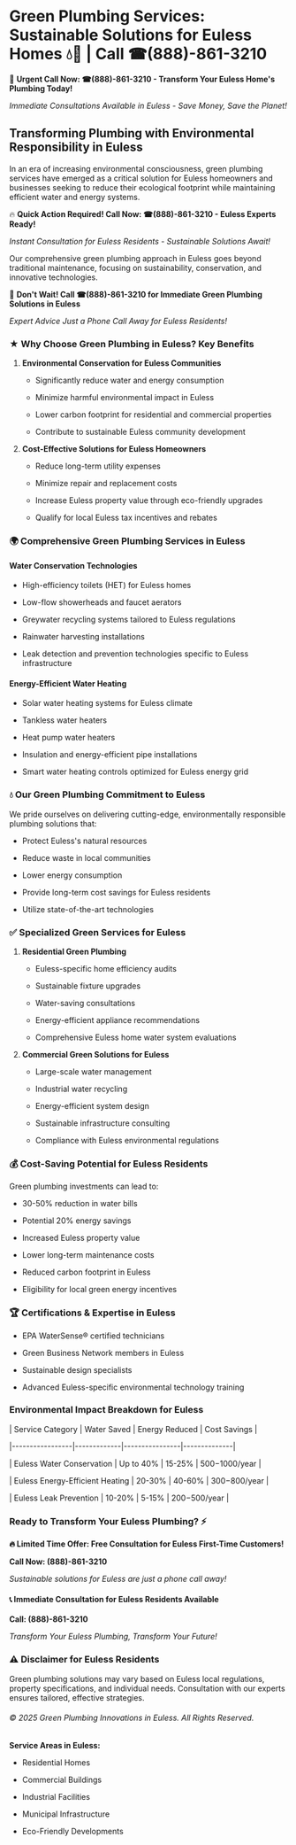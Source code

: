 # Green Plumbing Services: Sustainable Solutions for Euless Homes 💧🌿 | Call ☎(888)-861-3210

🚨 **Urgent Call Now: ☎(888)-861-3210 - Transform Your Euless Home's Plumbing Today!**
*Immediate Consultations Available in Euless - Save Money, Save the Planet!*

## Transforming Plumbing with Environmental Responsibility in Euless

In an era of increasing environmental consciousness, green plumbing services have emerged as a critical solution for Euless homeowners and businesses seeking to reduce their ecological footprint while maintaining efficient water and energy systems. 

🔥 **Quick Action Required! Call Now: ☎(888)-861-3210 - Euless Experts Ready!**
*Instant Consultation for Euless Residents - Sustainable Solutions Await!*

Our comprehensive green plumbing approach in Euless goes beyond traditional maintenance, focusing on sustainability, conservation, and innovative technologies.

🚨 **Don't Wait! Call ☎(888)-861-3210 for Immediate Green Plumbing Solutions in Euless**
*Expert Advice Just a Phone Call Away for Euless Residents!*

### ★ Why Choose Green Plumbing in Euless? Key Benefits

1. **Environmental Conservation for Euless Communities** 
   - Significantly reduce water and energy consumption
   - Minimize harmful environmental impact in Euless
   - Lower carbon footprint for residential and commercial properties
   - Contribute to sustainable Euless community development

2. **Cost-Effective Solutions for Euless Homeowners** 
   - Reduce long-term utility expenses
   - Minimize repair and replacement costs
   - Increase Euless property value through eco-friendly upgrades
   - Qualify for local Euless tax incentives and rebates

### 🌍 Comprehensive Green Plumbing Services in Euless

#### Water Conservation Technologies
- High-efficiency toilets (HET) for Euless homes
- Low-flow showerheads and faucet aerators
- Greywater recycling systems tailored to Euless regulations
- Rainwater harvesting installations
- Leak detection and prevention technologies specific to Euless infrastructure

#### Energy-Efficient Water Heating
- Solar water heating systems for Euless climate
- Tankless water heaters
- Heat pump water heaters
- Insulation and energy-efficient pipe installations
- Smart water heating controls optimized for Euless energy grid

### 💧 Our Green Plumbing Commitment to Euless

We pride ourselves on delivering cutting-edge, environmentally responsible plumbing solutions that:
- Protect Euless's natural resources
- Reduce waste in local communities
- Lower energy consumption
- Provide long-term cost savings for Euless residents
- Utilize state-of-the-art technologies

### ✅ Specialized Green Services for Euless

1. **Residential Green Plumbing**
   - Euless-specific home efficiency audits
   - Sustainable fixture upgrades
   - Water-saving consultations
   - Energy-efficient appliance recommendations
   - Comprehensive Euless home water system evaluations

2. **Commercial Green Solutions for Euless**
   - Large-scale water management
   - Industrial water recycling
   - Energy-efficient system design
   - Sustainable infrastructure consulting
   - Compliance with Euless environmental regulations

### 💰 Cost-Saving Potential for Euless Residents

Green plumbing investments can lead to:
- 30-50% reduction in water bills
- Potential 20% energy savings
- Increased Euless property value
- Lower long-term maintenance costs
- Reduced carbon footprint in Euless
- Eligibility for local green energy incentives

### 🏆 Certifications & Expertise in Euless

- EPA WaterSense® certified technicians
- Green Business Network members in Euless
- Sustainable design specialists
- Advanced Euless-specific environmental technology training

### Environmental Impact Breakdown for Euless

| Service Category | Water Saved | Energy Reduced | Cost Savings |
|-----------------|-------------|----------------|--------------|
| Euless Water Conservation | Up to 40% | 15-25% | $500-$1000/year |
| Euless Energy-Efficient Heating | 20-30% | 40-60% | $300-$800/year |
| Euless Leak Prevention | 10-20% | 5-15% | $200-$500/year |

### Ready to Transform Your Euless Plumbing? ⚡

**🔥 Limited Time Offer: Free Consultation for Euless First-Time Customers!**

**Call Now: (888)-861-3210**
*Sustainable solutions for Euless are just a phone call away!*

#### 📞 Immediate Consultation for Euless Residents Available

**Call: (888)-861-3210**
*Transform Your Euless Plumbing, Transform Your Future!*

### ⚠️ Disclaimer for Euless Residents

Green plumbing solutions may vary based on Euless local regulations, property specifications, and individual needs. Consultation with our experts ensures tailored, effective strategies.

###### © 2025 Green Plumbing Innovations in Euless. All Rights Reserved.

**Service Areas in Euless:** 
- Residential Homes
- Commercial Buildings
- Industrial Facilities
- Municipal Infrastructure
- Eco-Friendly Developments